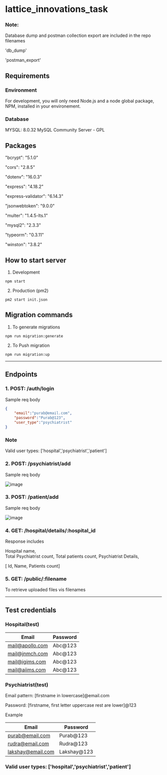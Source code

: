 # lattice_innovations_task

### Note: 
Database dump and postman collection export are included in the repo
filenames

'db_dump'

'postman_export'
## Requirements

### Environment

For development, you will only need Node.js and a node global package, NPM, installed in your environement.

### Database
MYSQL:  8.0.32 MySQL Community Server - GPL

## Packages
"bcrypt": "5.1.0"

"cors": "2.8.5"

"dotenv": "16.0.3"

"express": "4.18.2"

"express-validator": "6.14.3"

"jsonwebtoken": "9.0.0"

"multer": "1.4.5-lts.1"

"mysql2": "2.3.3"

"typeorm": "0.3.11"

"winston": "3.8.2"

## How to start server
1. Development
```
npm start
```
2. Production (pm2)
```
pm2 start init.json
```

## Migration commands
1. To generate migrations
```
npm run migration:generate
```
2. To Push migration
```
npm run migration:up
```
<hr>

## Endpoints
### 1. POST: /auth/login

Sample req body
```json
{
    "email":"purab@email.com",
    "password":"Purab@123",
    "user_type":"psychiatrist"
}
```
### Note
Valid user types: ['hospital','psychiatrist','patient']

### 2. POST: /psychiatrist/add

Sample req body

![image](https://user-images.githubusercontent.com/54684919/215306256-ab7d261f-9ba9-465a-8c8a-7bc33ae635c9.png)

### 3. POST: /patient/add

Sample req body

![image](https://user-images.githubusercontent.com/54684919/215306280-a6967daa-14b0-45eb-accd-b42ef772cdfc.png)

### 4. GET: /hospital/details/:hospital_id
Response includes 

Hospital name,  
Total Psychiatrist count, 
Total patients count,
Psychiatrist Details,

[
Id,
Name,
Patients count]

### 5. GET: /public/:filename
To retrieve uploaded files vis filenames

<hr>

## Test credentials
### Hospital(test)

| Email           | Password     |   
|-----------------|--------------|
| mail@apollo.com | Abc@123      |   
| mail@jnmch.com  | Abc@123      |   
| mail@igims.com  | Abc@123      |   
| mail@aiims.com  | Abc@123      |

### Psychiatrist(test)
Email pattern: [firstname in lowercase]@email.com

Password: [firstname, first letter uppercase rest are lower]@123

Example

| Email             | Password   |   
|-------------------|------------|
| purab@email.com   | Purab@123  |
| rudra@email.com   | Rudra@123  |
| lakshay@email.com | Lakshay@123|

### Valid user types: ['hospital','psychiatrist','patient']
